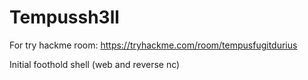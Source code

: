 # Tempussh3ll

For try hackme room: https://tryhackme.com/room/tempusfugitdurius

Initial foothold shell (web and reverse nc)
